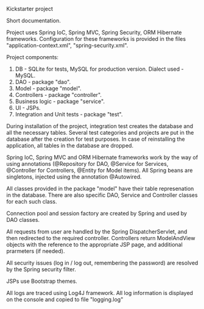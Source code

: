 Kickstarter project

Short documentation.

Project uses Spring IoC, Spring MVC, Spring Security, ORM Hibernate frameworks. Configuration for these frameworks is provided in the files "application-context.xml", "spring-security.xml".

Project components:<br>
1. DB - SQLite for tests, MySQL for production version. Dialect used - MySQL.<br>
2. DAO - package "dao".<br>
3. Model - package "model".<br>
4. Controllers - package "controller".<br>
5. Business logic - package "service".<br>
6. UI - JSPs.<br>
7. Integration and Unit tests - package "test".<br>

During installation of the project, integration test creates the database and all the necessary tables. Several test categories and projects are put in the database after the creation for test purposes. In case of reinstalling the application, all tables in the database are dropped.

Spring IoC, Spring MVC and ORM Hibernate frameworks work by the way of using annotations (@Repository for DAO, @Service for Services, @Controller for Controllers, @Entity for Model items). All Spring beans are singletons, injected using the annotation @Autowired.

All classes provided in the package "model" have their table represenation in the database. There are also specific DAO, Service and Controller classes for each such class.

Connection pool and session factory are created by Spring and used by DAO classes.

All requests from user are handled by the Spring DispatcherServlet, and then redirected to the required controller. Controllers return ModelAndView objects with the reference to the appropriate JSP page, and additional prarmeters (if needed).

All security issues (log in / log out, remembering the password) are resolved by the Spring security filter.

JSPs use Bootstrap themes.

All logs are traced using Log4J framework. All log information is displayed on the console and copied to file "logging.log"
